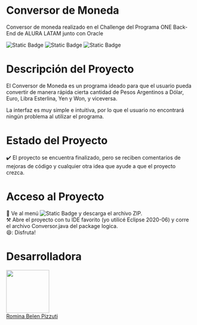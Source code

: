 # Conversor de Moneda

Conversor de moneda realizado en el Challenge del Programa ONE Back-End de ALURA LATAM junto con Oracle

<p>
  <img alt="Static Badge" src="https://img.shields.io/badge/8-yellow?label=JAVA%20Version">
  <img alt="Static Badge" src="https://img.shields.io/badge/Eclipse-blue?label=IDE">
  <img alt="Static Badge" src="https://img.shields.io/badge/Finalizado-brightgreen?label=Status">
</p>

# Descripción del Proyecto

El Conversor de Moneda es un programa ideado para que el usuario pueda convertir de manera rápida cierta cantidad de Pesos Argentinos a Dólar, Euro, Libra Esterlina, Yen y Won, y viceversa.

La interfaz es muy simple e intuitiva, por lo que el usuario no encontrará ningún problema al utilizar el programa.

# Estado del Proyecto

✔️ El proyecto se encuentra finalizado, pero se reciben comentarios de mejoras de código y cualquier otra idea que ayude a que el proyecto crezca.

# Acceso al Proyecto

📂 Ve al menú <img alt="Static Badge" src="https://img.shields.io/badge/<>Code-brightgreen"> y descarga el archivo ZIP.
<br>
⚒️ Abre el proyecto con tu IDE favorito (yo utilicé Eclipse 2020-06) y corre el archivo Conversor.java del package logica.
<br>
😄: Disfruta!

# Desarrolladora

[<img src="https://avatars.githubusercontent.com/u/74551558?v=4" width=115><br>Romina Belen Pizzuti](https://github.com/romipizzuti)
